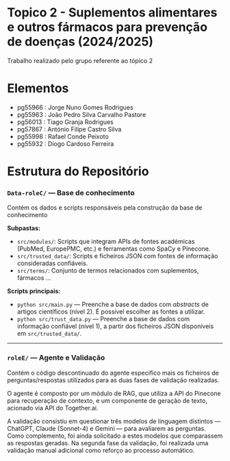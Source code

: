 # Topico 2 - Suplementos alimentares e outros fármacos para prevenção de doenças (2024/2025)
Trabalho realizado pelo grupo referente ao tópico 2

# Elementos
- pg55966 : Jorge Nuno Gomes Rodrigues
- pg55963 : João Pedro Silva Carvalho Pastore
- pg56013 : Tiago Granja Rodrigues
- pg57867 : António Filipe Castro Silva
- pg55998 : Rafael Conde Peixoto
- pg55932 : Diogo Cardoso Ferreira

# Estrutura do Repositório
### `Data-roleC/` — Base de conhecimento

Contém os dados e scripts responsáveis pela construção da base de conhecimento

**Subpastas:**
- `src/modules/`: Scripts que integram APIs de fontes académicas (PubMed, EuropePMC, etc.) e ferramentas como SpaCy e Pinecone.
- `src/trusted_data/`: Scripts e ficheiros JSON com fontes de informação consideradas confiáveis.
- `src/terms/`: Conjunto de termos relacionados com suplementos, fármacos ...

**Scripts principais:**
- `python src/main.py` — Preenche a base de dados com *abstracts* de artigos científicos (nível 2). É possível escolher as fontes a utilizar.
- `python src/trust_data.py` — Preenche a base de dados com informação confiável (nível 1), a partir dos ficheiros JSON disponíveis em `src/trusted_data/`.

---

### `roleE/` — Agente e Validação

Contém o código descontinuado do agente especifico mais os ficheiros de perguntas/respostas utilizados para as duas fases de validação realizadas.

O agente é composto por um módulo de RAG, que utiliza a API do Pinecone para recuperação de contexto, e um componente de geração de texto, acionado via API do Together.ai.

A validação consistiu em questionar três modelos de linguagem distintos — ChatGPT, Claude (Sonnet-4) e Gemini — para avaliarem as perguntas. Como complemento, foi ainda solicitado a estes modelos que comparassem as respostas geradas. Na segunda fase da validação, foi realizada uma validação manual adicional como reforço ao processo automático.

